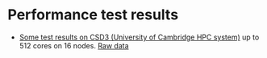 # Performance test results

* [Some test results on CSD3 (University of Cambridge HPC system)](https://fenics.github.io/performance-test-results) up to 512 cores on 16 nodes. [Raw data](https://github.com/FEniCS/performance-test-results)
